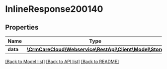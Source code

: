 # InlineResponse200140

## Properties
Name | Type | Description | Notes
------------ | ------------- | ------------- | -------------
**data** | [**\CrmCareCloud\Webservice\RestApi\Client\Model\Store**](Store.md) |  | [optional] 

[[Back to Model list]](../../README.md#documentation-for-models) [[Back to API list]](../../README.md#documentation-for-api-endpoints) [[Back to README]](../../README.md)


